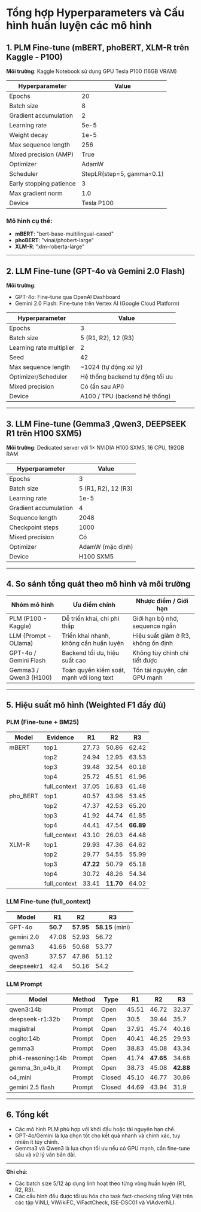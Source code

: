 # Tổng hợp Hyperparameters và Cấu hình huấn luyện các mô hình

## 1. PLM Fine-tune (mBERT, phoBERT, XLM-R trên Kaggle - P100)

**Môi trường**: Kaggle Notebook sử dụng GPU Tesla P100 (16GB VRAM)

| Hyperparameter          | Value                     |
| ----------------------- | ------------------------- |
| Epochs                  | 20                        |
| Batch size              | 8                         |
| Gradient accumulation   | 2                         |
| Learning rate           | 5e-5                      |
| Weight decay            | 1e-5                      |
| Max sequence length     | 256                       |
| Mixed precision (AMP)   | True                      |
| Optimizer               | AdamW                     |
| Scheduler               | StepLR(step=5, gamma=0.1) |
| Early stopping patience | 3                         |
| Max gradient norm       | 1.0                       |
| Device                  | Tesla P100                |

### Mô hình cụ thể:

- **mBERT**: "bert-base-multilingual-cased"
- **phoBERT**: "vinai/phobert-large"
- **XLM-R**: "xlm-roberta-large"

---

## 2. LLM Fine-tune (GPT-4o và Gemini 2.0 Flash)

**Môi trường**:

- GPT-4o: Fine-tune qua OpenAI Dashboard
- Gemini 2.0 Flash: Fine-tune trên Vertex AI (Google Cloud Platform)

| Hyperparameter           | Value                           |
| ------------------------ | ------------------------------- |
| Epochs                   | 3                               |
| Batch size               | 5 (R1, R2), 12 (R3)             |
| Learning rate multiplier | 2                               |
| Seed                     | 42                              |
| Max sequence length      | ~1024 (tự động xử lý)           |
| Optimizer/Scheduler      | Hệ thống backend tự động tối ưu |
| Mixed precision          | Có (ẩn sau API)                 |
| Device                   | A100 / TPU (backend hệ thống)   |

---

## 3. LLM Fine-tune (Gemma3 ,Qwen3, DEEPSEEK R1 trên H100 SXM5)

**Môi trường**: Dedicated server với 1× NVIDIA H100 SXM5, 16 CPU, 192GB RAM

| Hyperparameter        | Value               |
| --------------------- | ------------------- |
| Epochs                | 3                   |
| Batch size            | 5 (R1, R2), 12 (R3) |
| Learning rate         | 1e-5                |
| Gradient accumulation | 4                   |
| Sequence length       | 2048                |
| Checkpoint steps      | 1000                |
| Mixed precision       | Có                  |
| Optimizer             | AdamW (mặc định)    |
| Device                | H100 SXM5           |

---

## 4. So sánh tổng quát theo mô hình và môi trường

| Nhóm mô hình          | Ưu điểm chính                            | Nhược điểm / Giới hạn              |
| --------------------- | ---------------------------------------- | ---------------------------------- |
| PLM (P100 - Kaggle)   | Dễ triển khai, chi phí thấp              | Giới hạn bộ nhớ, sequence ngắn     |
| LLM (Prompt - OLlama) | Triển khai nhanh, không cần huấn luyện   | Hiệu suất giảm ở R3, không ổn định |
| GPT-4o / Gemini Flash | Backend tối ưu, hiệu suất cao            | Không tùy chỉnh chi tiết được      |
| Gemma3 / Qwen3 (H100) | Toàn quyền kiểm soát, mạnh với long text | Tốn tài nguyên, cần GPU mạnh       |

---

## 5. Hiệu suất mô hình (Weighted F1 đầy đủ)

### PLM (Fine-tune + BM25)

| Model    | Evidence     | R1        | R2        | R3        |
| -------- | ------------ | --------- | --------- | --------- |
| mBERT    | top1         | 27.73     | 50.86     | 62.42     |
|          | top2         | 24.94     | 12.95     | 63.53     |
|          | top3         | 39.48     | 32.54     | 60.18     |
|          | top4         | 25.72     | 45.51     | 61.96     |
|          | full_context | 37.05     | 16.83     | 61.48     |
| pho_BERT | top1         | 40.57     | 43.96     | 53.45     |
|          | top2         | 47.37     | 42.53     | 65.20     |
|          | top3         | 41.92     | 44.74     | 61.85     |
|          | top4         | 44.41     | 47.54     | **66.89** |
|          | full_context | 43.10     | 26.03     | 64.48     |
| XLM-R    | top1         | 29.93     | 47.36     | 64.62     |
|          | top2         | 29.77     | 54.55     | 55.99     |
|          | top3         | **47.22** | 50.79     | 65.18     |
|          | top4         | 30.72     | 48.26     | 54.34     |
|          | full_context | 33.41     | **11.70** | 64.02     |

### LLM Fine-tune (full_context)

| Model      | R1       | R2        | R3               |
| ---------- | -------- | --------- | ---------------- |
| GPT-4o     | **50.7** | **57.95** | **58.15** (mini) |
| gemini 2.0 | 47.08    | 52.93     | 56.72            |
| gemma3     | 41.66    | 50.68     | 53.77            |
| qwen3      | 37.57    | 47.86     | 51.12            |
| deepseekr1 | 42.4     | 50.16     | 54.2             |

### LLM Prompt

| Model              | Method | Type   | R1    | R2        | R3        |
| ------------------ | ------ | ------ | ----- | --------- | --------- |
| qwen3:14b          | Prompt | Open   | 45.51 | 46.72     | 32.37     |
| deepseek-r1:32b    | Prompt | Open   | 30.5  | 39.44     | 35.7      |
| magistral          | Prompt | Open   | 37.91 | 45.74     | 40.16     |
| cogito:14b         | Prompt | Open   | 40.41 | 46.25     | 29.93     |
| gemma3             | Prompt | Open   | 38.83 | 45.08     | 43.34     |
| phi4-reasoning:14b | Prompt | Open   | 41.74 | **47.65** | 34.68     |
| gemma_3n_e4b_it    | Prompt | Open   | 38.73 | 45.08     | **42.88** |
| o4_mini            | Prompt | Closed | 45.10 | 46.77     | 30.86     |
| gemini 2.5 flash   | Prompt | Closed | 44.69 | 43.94     | 31.9      |

---

## 6. Tổng kết

- Các mô hình PLM phù hợp với khởi đầu hoặc tài nguyên hạn chế.
- GPT-4o/Gemini là lựa chọn tốt cho kết quả nhanh và chính xác, tuy nhiên ít tùy chỉnh.
- Gemma3 và Qwen3 là lựa chọn tối ưu nếu có GPU mạnh, cần fine-tune sâu và xử lý văn bản dài.

---

**Ghi chú**:

- Các batch size 5/12 áp dụng linh hoạt theo từng vòng huấn luyện (R1, R2, R3).
- Các cấu hình đều được tối ưu hóa cho task fact-checking tiếng Việt trên các tập ViNLI, ViWikiFC, ViFactCheck, ISE-DSC01 và ViAdverNLI.
